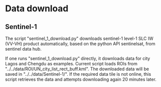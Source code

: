 # Data download
## Sentinel-1
The script "sentinel_1_download.py" downloads sentinel-1 level-1 SLC IW (VV-VH) product automatically, based on the python API sentinelsat, from sentinel data hub. 

If one runs "sentinel_1_download.py" directly, it downloads data for city Lagos and Chengdu as examples. Current script loads ROIs from "../../data/ROI/UN_city_list_rect_buff.kml". The downloaded data will be saved in "../../data/Sentinel-1/". If the required data tile is not online, this script retrieves the data and attempts downloading again 20 minutes later.
